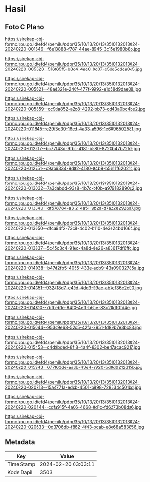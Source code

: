 # Hasil

## Foto C Plano

https://sirekap-obj-formc.kpu.go.id/efd4/pemilu/pdpr/35/10/13/20/13/3510132013024-20240220-001646--f6e13888-f787-44ae-8945-3c15e1980b8b.jpg

https://sirekap-obj-formc.kpu.go.id/efd4/pemilu/pdpr/35/10/13/20/13/3510132013024-20240220-005323--516f85f5-b8d4-4ae0-8c07-e5de5cdea0e5.jpg

https://sirekap-obj-formc.kpu.go.id/efd4/pemilu/pdpr/35/10/13/20/13/3510132013024-20240220-005621--48ad321e-240f-477f-9992-e1d58d9dae08.jpg

https://sirekap-obj-formc.kpu.go.id/efd4/pemilu/pdpr/35/10/13/20/13/3510132013024-20240220-005859--cc9da852-a2c8-4292-bb73-cd43a0bc4be2.jpg

https://sirekap-obj-formc.kpu.go.id/efd4/pemilu/pdpr/35/10/13/20/13/3510132013024-20240220-011845--c29f8e30-16ed-4a33-a596-1e6096502581.jpg

https://sirekap-obj-formc.kpu.go.id/efd4/pemilu/pdpr/35/10/13/20/13/3510132013024-20240220-012517--bc77143d-9fbc-4181-b580-8720b47b7259.jpg

https://sirekap-obj-formc.kpu.go.id/efd4/pemilu/pdpr/35/10/13/20/13/3510132013024-20240220-012751--c9ab6334-9d92-4180-94b9-b5611f62021c.jpg

https://sirekap-obj-formc.kpu.go.id/efd4/pemilu/pdpr/35/10/13/20/13/3510132013024-20240220-013032--7a3dabdd-93a8-4b7c-bf0b-a979182890c2.jpg

https://sirekap-obj-formc.kpu.go.id/efd4/pemilu/pdpr/35/10/13/20/13/3510132013024-20240220-013340--df578784-a312-4a51-9b2a-d7a22e2926a7.jpg

https://sirekap-obj-formc.kpu.go.id/efd4/pemilu/pdpr/35/10/13/20/13/3510132013024-20240220-013650--dfca94f2-73c8-4c02-b110-4e3e24bd1664.jpg

https://sirekap-obj-formc.kpu.go.id/efd4/pemilu/pdpr/35/10/13/20/13/3510132013024-20240220-013837--5c45c3c4-91ec-4a8d-8e26-a83617df6ffd.jpg

https://sirekap-obj-formc.kpu.go.id/efd4/pemilu/pdpr/35/10/13/20/13/3510132013024-20240220-014038--b47d2fb5-4055-433e-acb9-43a09032785a.jpg

https://sirekap-obj-formc.kpu.go.id/efd4/pemilu/pdpr/35/10/13/20/13/3510132013024-20240220-014351--932418d7-e49d-4dd3-99ac-ab7cf36c2c90.jpg

https://sirekap-obj-formc.kpu.go.id/efd4/pemilu/pdpr/35/10/13/20/13/3510132013024-20240220-014810--7bfbeb1e-84f3-4eff-b6ce-83c20df0fd4e.jpg

https://sirekap-obj-formc.kpu.go.id/efd4/pemilu/pdpr/35/10/13/20/13/3510132013024-20240220-015044--953c9e68-52c5-42fa-8951-fd89b7e3bc83.jpg

https://sirekap-obj-formc.kpu.go.id/efd4/pemilu/pdpr/35/10/13/20/13/3510132013024-20240220-015453--c4d9bded-8f18-4a4f-8302-be47acac9217.jpg

https://sirekap-obj-formc.kpu.go.id/efd4/pemilu/pdpr/35/10/13/20/13/3510132013024-20240220-015943--677f63de-aadb-43e4-a920-bd8d9212d15b.jpg

https://sirekap-obj-formc.kpu.go.id/efd4/pemilu/pdpr/35/10/13/20/13/3510132013024-20240220-020213--15a4771a-edcb-4501-b898-728534c501bd.jpg

https://sirekap-obj-formc.kpu.go.id/efd4/pemilu/pdpr/35/10/13/20/13/3510132013024-20240220-020444--cdfa915f-4a06-4668-8d1c-fd6273b08da6.jpg

https://sirekap-obj-formc.kpu.go.id/efd4/pemilu/pdpr/35/10/13/20/13/3510132013024-20240220-020633--0d3706db-f862-4f43-bcab-e8e68a583856.jpg


## Metadata

| Key        | Value               |
| ---------- | ------------------- |
| Time Stamp | 2024-02-20 03:03:11 |
| Kode Dapil | 3503                |



